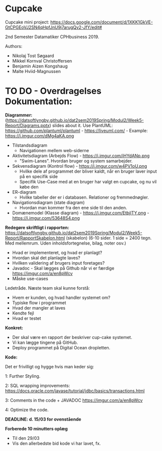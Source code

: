 # Cupcake

Cupcake mini project:
https://docs.google.com/document/d/1XKK1GkVE-GtCPGEoVJ2SN4qHpfJnU9j7arugQv2-JfY/edit#

2nd Semester Datamatiker CPHbusiness 2019.

Authors:
 - Nikolaj Tost Søgaard
 - Mikkel Kornval Christoffersen
 - Benjamin Aizen Kongshaug
 - Malte Hviid-Magnussen

# TO DO - Overdragelses Dokumentation:

**Diagrammer:**
(https://datsoftlyngby.github.io/dat2sem2019Spring/Modul2/Week5-Report/Diagrams.pptx) slides about it.
Use PlantUML: https://github.com/plantuml/plantuml - https://liveuml.com/ - Example: https://i.imgur.com/dMg4aKA.png
 * Tilstandsdiagram
	- Navigationen mellem web-siderne
 * Aktivitetsdiagram (Arbejds Flow) - https://i.imgur.com/iHYdANp.png
	- "Swim-Lanes". Hvordan bruger og system samarbejder.
 * Sekvensdiagram (Kontrol flow) - https://i.imgur.com/w4PV1oU.png
	- Hvilke dele af programmet der bliver kaldt, når en bruger laver input på en specifik side
	- Specifik Use-Case med at en bruger har valgt en cupcake, og nu vil købe den
 * ER-diagram
	- Hvilke tabeller der er i databasen. Relationer og fremmednøgler.
 * Navigationsdiagram (state diagram)
	- Hvordan man kommer fra den ene side til den anden.
 * Domænemodel (Klasse diagram) - https://i.imgur.com/EtbjlTY.png - https://i.imgur.com/53648S4.png
 

**Redegøre skriftligt i rapporten:**
https://datsoftlyngby.github.io/dat2sem2019Spring/Modul2/Week5-Report/RapportSkabelon.html (skabelon)
(6-10 sider. 1 side = 2400 tegn. Med mellemrum. Uden inholdsfortegnelse, bilag, noter osv.)
 * Hvad er implementeret, og hvad er planlagt?
 * Hvordan skal det planlagte laves?
 * Hvilken validering af brugers input foretages?
 * Javadoc - Skal lægges på Github når vi er færdige https://imgur.com/a/en8pWcv
 * Måske use-cases

Ledetråde. Næste team skal kunne forstå:
 - Hvem er kunden, og hvad handler systemet om?
 - Typiske flow i programmet
 - Hvad der mangler at laves
 - Kendte fejl
 - Hvad er testet
 
 

**Konkret:**

 * Der skal være en rapport der beskriver cup-cake systemet.
 * Vi kan lægge tingene på GitHub.
 * Deploy programmet på Digital Ocean dropletten.

**Kode:** 
 
 Det er frivilligt og hygge hvis man keder sig:

 1: Further Styling.

 2: SQL wrapping improvements: https://docs.oracle.com/javase/tutorial/jdbc/basics/transactions.html

 3: Comments in the code + JAVADOC https://imgur.com/a/en8pWcv

 4: Optimize the code.

**DEADLINE: d. 15/03 for ovenstående**

**Forberede 10 minutters oplæg**
 * Til den 29/03
 * Vis den allerbedste bid kode vi har lavet, fx.
